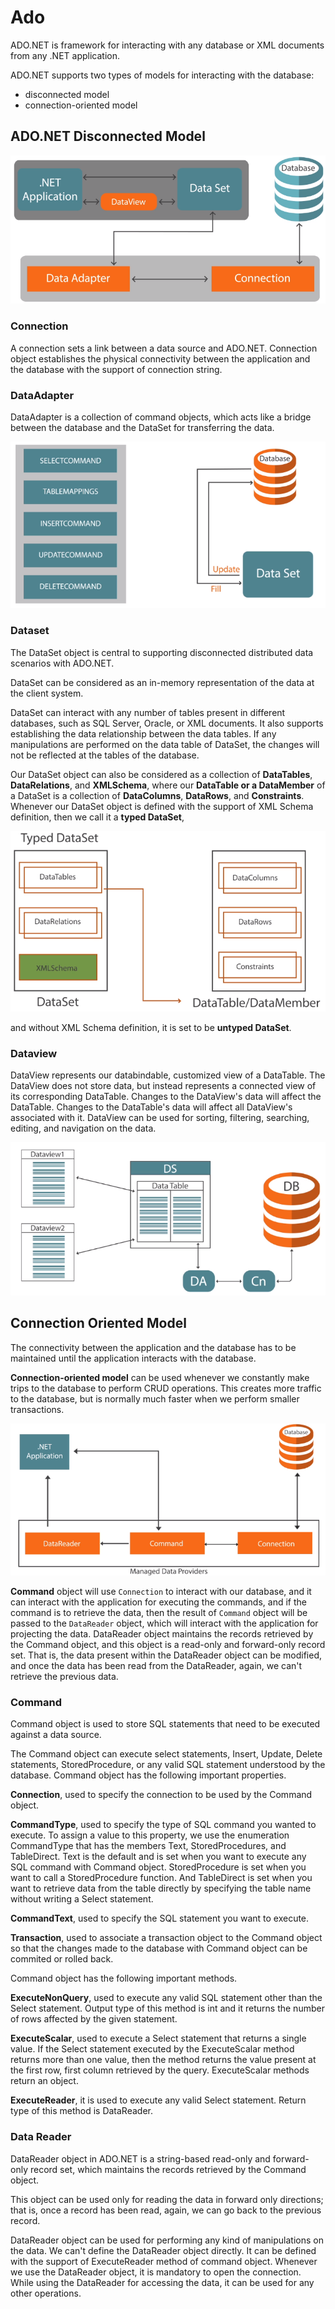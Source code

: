 # Ado

ADO.NET is framework for interacting with any database or XML documents from any .NET application.

ADO.NET supports two types of models for interacting with the database:
- disconnected model
- connection-oriented model

## ADO.NET Disconnected Model

<img src="https://github.com/KiraDiShira/Ado/blob/master/AdoDisconnected/Images/adodisco1.PNG" />

### Connection

A connection sets a link between a data source and ADO.NET. Connection object establishes the physical connectivity between the application and the database with the support of connection string.

### DataAdapter

DataAdapter is a collection of command objects, which acts like a bridge between the database and the DataSet for transferring the data.

<img src="https://github.com/KiraDiShira/Ado/blob/master/AdoDisconnected/Images/adodisco2.PNG" />

### Dataset

The DataSet object is central to supporting disconnected distributed data scenarios with ADO.NET. 

DataSet can be considered as an in-memory representation of the data at the client system. 

DataSet can interact with any number of tables present in different databases, such as SQL Server, Oracle, or XML documents. It also supports establishing the data relationship between the data tables. If any manipulations are performed on the data table of DataSet, the changes will not be reflected at the tables of the database. 

Our DataSet object can also be considered as a collection of **DataTables**, **DataRelations**, and **XMLSchema**, where our **DataTable or a DataMember** of a DataSet is a collection of **DataColumns**, **DataRows**, and **Constraints**. Whenever our DataSet object is defined with the support of XML Schema definition, then we call it a **typed DataSet**, 

<img src="https://github.com/KiraDiShira/Ado/blob/master/AdoDisconnected/Images/adodisco3.PNG" />

and without XML Schema definition, it is set to be **untyped DataSet**. 

### Dataview

DataView represents our databindable, customized view of a DataTable. The DataView does not store data, but instead represents a connected view of its corresponding DataTable. Changes to the DataView's data will affect the DataTable. Changes to the DataTable's data will affect all DataView's associated with it. DataView can be used for sorting, filtering, searching, editing, and navigation on the data.

<img src="https://github.com/KiraDiShira/Ado/blob/master/AdoDisconnected/Images/adodisco4.PNG" />

## Connection Oriented Model

The connectivity between the application and the database has to be maintained until the application interacts with the database.

**Connection-oriented model** can be used whenever we constantly make trips to the database to perform CRUD operations. This creates more traffic to the database, but is normally much faster when we perform smaller transactions. 

<img src="https://github.com/KiraDiShira/Ado/blob/master/AdoDisconnected/Images/adodisco5.PNG" />

**Command** object will use `Connection` to interact with our database, and it can interact with the application for executing the commands, and if the command is to retrieve the data, then the result of `Command` object will be passed to the `DataReader` object, which will interact with the application for projecting the data. DataReader object maintains the records retrieved by the Command object, and this object is a read-only and forward-only record set. That is, the data present within the DataReader object can be modified, and once the data has been read from the DataReader, again, we can't retrieve the previous data.

### Command

Command object is used to store SQL statements that need to be executed against a data source. 

The Command object can execute select statements, Insert, Update, Delete statements, StoredProcedure, or any valid SQL statement understood by the database. Command object has the following important properties. 

**Connection**, used to specify the connection to be used by the Command object. 

**CommandType**, used to specify the type of SQL command you wanted to execute. To assign a value to this property, we use the enumeration CommandType that has the members Text, StoredProcedures, and TableDirect. Text is the default and is set when you want to execute any SQL command with Command object. StoredProcedure is set when you want to call a StoredProcedure function. And TableDirect is set when you want to retrieve data from the table directly by specifying the table name without writing a Select statement. 

**CommandText**, used to specify the SQL statement you want to execute. 

**Transaction**, used to associate a transaction object to the Command object so that the changes made to the database with Command object can be commited or rolled back. 

Command object has the following important methods. 

**ExecuteNonQuery**, used to execute any valid SQL statement other than the Select statement. Output type of this method is int and it returns the number of rows affected by the given statement. 

**ExecuteScalar**, used to execute a Select statement that returns a single value. If the Select statement executed by the ExecuteScalar method returns more than one value, then the method returns the value present at the first row, first column retrieved by the query. ExecuteScalar methods return an object. 

**ExecuteReader**, it is used to execute any valid Select statement. Return type of this method is DataReader.

### Data Reader

DataReader object in ADO.NET is a string-based read-only and forward-only record set, which maintains the records retrieved by the Command object.

This object can be used only for reading the data in forward only directions; that is, once a record has been read, again, we can go back to the previous record. 

DataReader object can be used for performing any kind of manipulations on the data. We can't define the DataReader object directly. It can be defined with the support of ExecuteReader method of command object. Whenever we use the DataReader object, it is mandatory to open the connection. While using the DataReader for accessing the data, it can be used for any other operations. 
